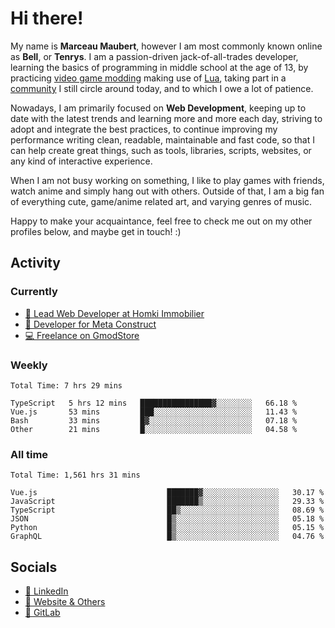 # Hi there!

My name is **Marceau Maubert**, however I am most commonly known online as **Bell**, or **Tenrys**. I am a passion-driven jack-of-all-trades developer, learning the basics of programming in middle school at the age of 13, by practicing [video game modding](https://garrysmod.com) making use of [Lua](https://lua.org), taking part in a [community](https://metastruct.net) I still circle around today, and to which I owe a lot of patience.

Nowadays, I am primarily focused on **Web Development**, keeping up to date with the latest trends and learning more and more each day, striving to adopt  and integrate the best practices, to continue improving my performance writing clean, readable, maintainable and fast code, so that I can help create great things, such as tools, libraries, scripts, websites, or any kind of interactive experience.

When I am not busy working on something, I like to play games with friends, watch anime and simply hang out with others. Outside of that, I am a big fan of everything cute, game/anime related art, and varying genres of music.

Happy to make your acquaintance, feel free to check me out on my other profiles below, and maybe get in touch! :)

## Activity

### Currently

- [🏢 Lead Web Developer at Homki Immobilier](https://homki-immobilier.com)
- [🎈 Developer for Meta Construct](https://metastruct.net)
- [💻 Freelance on GmodStore](https://www.gmodstore.com/users/Tenrys)

### Weekly
<!--START_SECTION:wakaWeekly-->

```text
Total Time: 7 hrs 29 mins

TypeScript   5 hrs 12 mins   ████████████████▓░░░░░░░░   66.18 %
Vue.js       53 mins         ███░░░░░░░░░░░░░░░░░░░░░░   11.43 %
Bash         33 mins         █▓░░░░░░░░░░░░░░░░░░░░░░░   07.18 %
Other        21 mins         █░░░░░░░░░░░░░░░░░░░░░░░░   04.58 %
```

<!--END_SECTION:wakaWeekly-->

### All time
<!--START_SECTION:wakaTotal-->

```text
Total Time: 1,561 hrs 31 mins

Vue.js                             ███████▓░░░░░░░░░░░░░░░░░   30.17 %
JavaScript                         ███████▒░░░░░░░░░░░░░░░░░   29.33 %
TypeScript                         ██▒░░░░░░░░░░░░░░░░░░░░░░   08.69 %
JSON                               █▒░░░░░░░░░░░░░░░░░░░░░░░   05.18 %
Python                             █▒░░░░░░░░░░░░░░░░░░░░░░░   05.15 %
GraphQL                            █▒░░░░░░░░░░░░░░░░░░░░░░░   04.76 %
```

<!--END_SECTION:wakaTotal-->

## Socials

- [👔 LinkedIn](https://www.linkedin.com/in/marceau-maubert)
- [🔗 Website & Others](https://bell.moe)
- [🦊 GitLab](https://gitlab.com/Tenrys)
